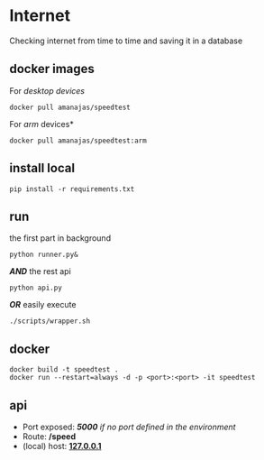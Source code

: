 # Internet
Checking internet from time to time and saving it in a database

## docker images
For *desktop devices*
```
docker pull amanajas/speedtest
```
For *arm* devices*
```
docker pull amanajas/speedtest:arm
```

## install local
```
pip install -r requirements.txt
```
## run
the first part in background
```
python runner.py&
```
***AND*** the rest api
```
python api.py
```
***OR***
easily execute
```
./scripts/wrapper.sh
```

## docker
```
docker build -t speedtest .
docker run --restart=always -d -p <port>:<port> -it speedtest
```
## api

- Port exposed: ***5000*** *if no port defined in the environment*
- Route: **/speed**
- (local) host: **[127.0.0.1](http://127.0.0.1:5000/)**
